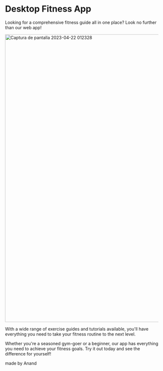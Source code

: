 # Desktop Fitness App

Looking for a comprehensive fitness guide all in one place? Look no further than our web app! 

<img width="948" alt="Captura de pantalla 2023-04-22 012328" src="https://user-images.githubusercontent.com/109045897/233829509-93861d97-0163-41c2-8d8c-3f084e6daec3.png">

With a wide range of exercise guides and tutorials available, you'll have everything you need to take your fitness routine to the next level. 

Whether you're a seasoned gym-goer or a beginner, our app has everything you need to achieve your fitness goals. Try it out today and see the difference for yourself!

made by Anand 